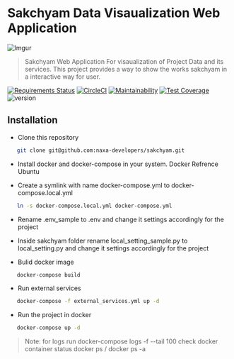 # Sakchyam Data Visaualization Web Application

![Imgur](https://i.imgur.com/h2ppROy.png) 

> Sakchyam Web Application
> For visaualization of Project
> Data and its services. 
> This project provides a way to 
> show the works sakchyam in a
> interactive way for user.





[![Requirements Status](https://requires.io/github/naxa-developers/sakchyam/requirements.svg?branch=master)](https://requires.io/github/naxa-developers/sakchyam/requirements/?branch=master) [![CircleCI](https://circleci.com/gh/naxa-developers/sakchyam/tree/master.svg?style=svg)](https://circleci.com/gh/naxa-developers/sakchyam/tree/master) [![Maintainability](https://api.codeclimate.com/v1/badges/a89b6658ac3885befb78/maintainability)](https://codeclimate.com/github/naxa-developers/sakchyam/maintainability) [![Test Coverage](https://api.codeclimate.com/v1/badges/a89b6658ac3885befb78/test_coverage)](https://codeclimate.com/github/naxa-developers/sakchyam/test_coverage) ![version](https://img.shields.io/badge/python-v3.6-orange?style=flat&logo=python)



## Installation

- Clone this repository

```sh
   git clone git@github.com:naxa-developers/sakchyam.git
 ```

- Install docker and docker-compose in your system. Docker Refrence Ubuntu

- Create a symlink with name docker-compose.yml to docker-compose.local.yml
```sh
   ln -s docker-compose.local.yml docker-compose.yml
 ```

- Rename .env_sample to .env and change it settings accordingly for the project

- Inside sakchyam folder rename local_setting_sample.py to local_setting.py and change it settings accordingly for the project

- Bulid docker image
```sh
   docker-compose build
 ```

- Run external services
```sh
   docker-compose -f external_services.yml up -d
 ```

- Run the project in docker
```sh
   docker-compose up -d
 ```

>Note:
> for logs run docker-compose logs -f --tail 100
>check docker container status docker ps / docker ps -a
